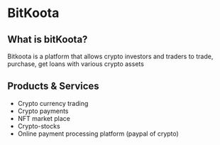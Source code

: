 # BitKoota 

## What is bitKoota? 

Bitkoota is a platform that allows crypto investors and traders to trade, purchase, 
get loans with various crypto assets 

## Products & Services 

- Crypto currency trading 
- Crypto payments 
- NFT market place 
- Crypto-stocks 
- Online payment processing platform (paypal of crypto)